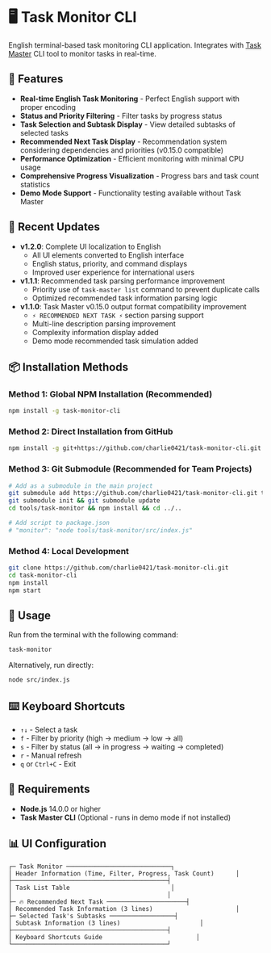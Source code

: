 # 🖥️ Task Monitor CLI

English terminal-based task monitoring CLI application. Integrates with [Task Master](https://github.com/taskmaster-ai/taskmaster) CLI tool to monitor tasks in real-time.

## 🚀 Features

- **Real-time English Task Monitoring** - Perfect English support with proper encoding
- **Status and Priority Filtering** - Filter tasks by progress status
- **Task Selection and Subtask Display** - View detailed subtasks of selected tasks
- **Recommended Next Task Display** - Recommendation system considering dependencies and priorities (v0.15.0 compatible)
- **Performance Optimization** - Efficient monitoring with minimal CPU usage
- **Comprehensive Progress Visualization** - Progress bars and task count statistics
- **Demo Mode Support** - Functionality testing available without Task Master

## 🔧 Recent Updates

- **v1.2.0**: Complete UI localization to English
  - All UI elements converted to English interface
  - English status, priority, and command displays
  - Improved user experience for international users
- **v1.1.1**: Recommended task parsing performance improvement
  - Priority use of `task-master list` command to prevent duplicate calls
  - Optimized recommended task information parsing logic
- **v1.1.0**: Task Master v0.15.0 output format compatibility improvement
  - `⚡ RECOMMENDED NEXT TASK ⚡` section parsing support
  - Multi-line description parsing improvement
  - Complexity information display added
  - Demo mode recommended task simulation added

## 📦 Installation Methods

### Method 1: Global NPM Installation (Recommended)

```bash
npm install -g task-monitor-cli
```

### Method 2: Direct Installation from GitHub

```bash
npm install -g git+https://github.com/charlie0421/task-monitor-cli.git
```

### Method 3: Git Submodule (Recommended for Team Projects)

```bash
# Add as a submodule in the main project
git submodule add https://github.com/charlie0421/task-monitor-cli.git tools/task-monitor
git submodule init && git submodule update
cd tools/task-monitor && npm install && cd ../..

# Add script to package.json
# "monitor": "node tools/task-monitor/src/index.js"
```

### Method 4: Local Development

```bash
git clone https://github.com/charlie0421/task-monitor-cli.git
cd task-monitor-cli
npm install
npm start
```

## 🎯 Usage

Run from the terminal with the following command:

```bash
task-monitor
```

Alternatively, run directly:

```bash
node src/index.js
```

## ⌨️ Keyboard Shortcuts

- `↑↓` - Select a task
- `f` - Filter by priority (high → medium → low → all)
- `s` - Filter by status (all → in progress → waiting → completed)
- `r` - Manual refresh
- `q` or `Ctrl+C` - Exit

## 🔧 Requirements

- **Node.js** 14.0.0 or higher
- **Task Master CLI** (Optional - runs in demo mode if not installed)

## 📊 UI Configuration

```
┌─ Task Monitor ─────────────────────────────┐
│ Header Information (Time, Filter, Progress, Task Count)      │
├───────────────────────────────────────────┤
│ Task List Table                            │
│                                           │
├─ 🔥 Recommended Next Task ──────────────────────┤
│ Recommended Task Information (3 lines)                       │
├─ Selected Task's Subtasks ──────────────────┤
│ Subtask Information (3 lines)                      │
├───────────────────────────────────────────┤
│ Keyboard Shortcuts Guide                          │
└───────────────────────────────────────────┘
```